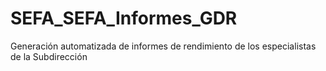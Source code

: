 # SEFA_SEFA_Informes_GDR
Generación automatizada de informes de rendimiento de los especialistas de la Subdirección
